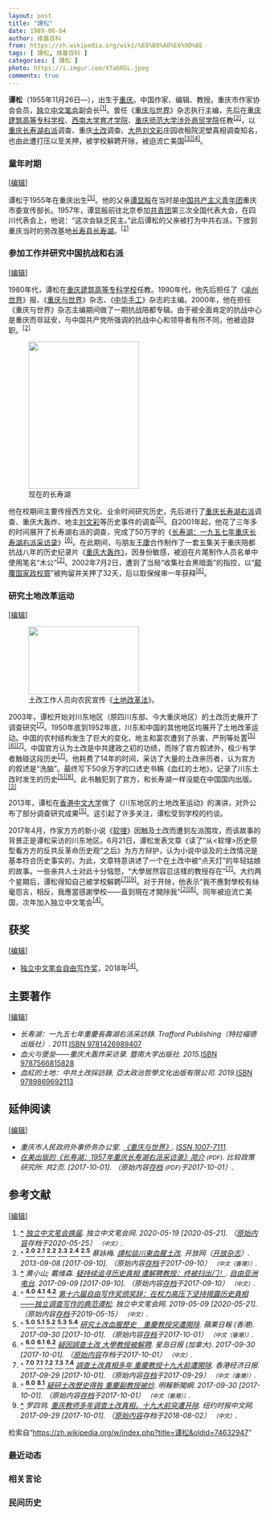 ```yaml
---
layout: post
title: "譚松"
date: 1989-06-04
author: 维基百科
from: https://zh.wikipedia.org/wiki/%E8%B0%AD%E6%9D%BE
tags: [ 譚松, 维基百科 ]
categories: [ 譚松 ]
photo: https://i.imgur.com/XTabRSL.jpeg
comments: true
---
```

<div class="mw-content-ltr mw-parser-output" lang="zh" dir="ltr"><style data-mw-deduplicate="TemplateStyles:r83216930">.mw-parser-output .infobox-subbox{padding:0;border:none;margin:-3px;width:auto;min-width:100%;font-size:100%;clear:none;float:none;background-color:transparent}.mw-parser-output .infobox-3cols-child{margin:auto}.mw-parser-output .infobox .navbar{font-size:100%}body.skin-minerva .mw-parser-output .infobox-header,body.skin-minerva .mw-parser-output .infobox-subheader,body.skin-minerva .mw-parser-output .infobox-above,body.skin-minerva .mw-parser-output .infobox-title,body.skin-minerva .mw-parser-output .infobox-image,body.skin-minerva .mw-parser-output .infobox-full-data,body.skin-minerva .mw-parser-output .infobox-below{text-align:center}html.skin-theme-clientpref-night .mw-parser-output .infobox-full-data:not(.notheme)>div:not(.notheme)[style]{background:#1f1f23!important;color:#f8f9fa}@media(prefers-color-scheme:dark){html.skin-theme-clientpref-os .mw-parser-output .infobox-full-data:not(.notheme) div:not(.notheme){background:#1f1f23!important;color:#f8f9fa}}html.skin-theme-clientpref-night .mw-parser-output .infobox td div:not(.notheme)[style]{background:transparent!important;color:var(--color-base,#202122)}@media(prefers-color-scheme:dark){html.skin-theme-clientpref-os .mw-parser-output .infobox td div:not(.notheme)[style]{background:transparent!important;color:var(--color-base,#202122)}}html.skin-theme-clientpref-night .mw-parser-output .infobox td div.NavHead:not(.notheme)[style]{background:transparent!important}@media(prefers-color-scheme:dark){html.skin-theme-clientpref-os .mw-parser-output .infobox td div.NavHead:not(.notheme)[style]{background:transparent!important}}@media(min-width:640px){body.skin--responsive .mw-parser-output .infobox-table{display:table!important}body.skin--responsive .mw-parser-output .infobox-table>caption{display:table-caption!important}body.skin--responsive .mw-parser-output .infobox-table>tbody{display:table-row-group}body.skin--responsive .mw-parser-output .infobox-table tr{display:table-row!important}body.skin--responsive .mw-parser-output .infobox-table th,body.skin--responsive .mw-parser-output .infobox-table td{padding-left:inherit;padding-right:inherit}}</style>
<p><b>谭松</b>（1955年11月26日<span class="useeditintro" title="Template:BLP editintro">—</span>），出生于<a href="/wiki/%E9%87%8D%E5%BA%86%E5%B8%82" title="重庆市">重庆</a>。中国作家、编辑、教授。重庆市作家协会会员，<a href="/wiki/%E7%8B%AC%E7%AB%8B%E4%B8%AD%E6%96%87%E7%AC%94%E4%BC%9A" title="独立中文笔会">独立中文笔会</a>副会长<sup id="cite_ref-独立中文笔会_1-0" class="reference"><a href="#cite_note-独立中文笔会-1">[1]</a></sup>。曾任《<a href="/w/index.php?title=%E9%87%8D%E5%BA%86%E4%B8%8E%E4%B8%96%E7%95%8C&amp;action=edit&amp;redlink=1" class="new" title="重庆与世界（页面不存在）">重庆与世界</a>》杂志执行主编，先后在<a href="/wiki/%E9%87%8D%E5%BA%86%E5%BB%BA%E7%AD%91%E9%AB%98%E7%AD%89%E4%B8%93%E7%A7%91%E5%AD%A6%E6%A0%A1" class="mw-redirect" title="重庆建筑高等专科学校">重庆建筑高等专科学校</a>、<a href="/wiki/%E8%A5%BF%E5%8D%97%E5%A4%A7%E5%AD%A6%E8%82%B2%E6%89%8D%E5%AD%A6%E9%99%A2" class="mw-redirect" title="西南大学育才学院">西南大学育才学院</a>、<a href="/wiki/%E9%87%8D%E5%BA%86%E5%B8%88%E8%8C%83%E5%A4%A7%E5%AD%A6%E6%B6%89%E5%A4%96%E5%95%86%E8%B4%B8%E5%AD%A6%E9%99%A2" class="mw-redirect" title="重庆师范大学涉外商贸学院">重庆师范大学涉外商贸学院</a>任教<sup id="cite_ref-:0_2-0" class="reference"><a href="#cite_note-:0-2">[2]</a></sup>，以<a href="/wiki/%E9%87%8D%E5%BA%86" class="mw-redirect" title="重庆">重庆</a><a href="/wiki/%E9%95%BF%E5%AF%BF%E6%B9%96%E9%A3%8E%E6%99%AF%E5%90%8D%E8%83%9C%E5%8C%BA" title="长寿湖风景名胜区">长寿湖</a><a href="/wiki/%E5%8F%8D%E5%8F%B3%E8%BF%90%E5%8A%A8" title="反右运动">右派</a>调查、重庆<a href="/wiki/%E5%9C%9F%E6%94%B9" class="mw-redirect" title="土改">土改</a>调查、<a href="/wiki/%E5%A4%A7%E9%82%91" class="mw-redirect" title="大邑">大邑</a><a href="/wiki/%E5%88%98%E6%96%87%E5%BD%A9" title="刘文彩">刘文彩</a>庄园收租院泥塑真相调查知名，也由此遭打压以至关押，被学校解聘开除，被迫流亡美国<sup id="cite_ref-3" class="reference"><a href="#cite_note-3">[3]</a></sup><sup id="cite_ref-自由写作奖_4-0" class="reference"><a href="#cite_note-自由写作奖-4">[4]</a></sup>。
</p>
<meta property="mw:PageProp/toc">
<div class="mw-heading mw-heading2"></div>
<div class="mw-heading mw-heading3"><h3 id="童年时期"><span id=".E7.AB.A5.E5.B9.B4.E6.97.B6.E6.9C.9F"></span>童年时期</h3><span class="mw-editsection"><span class="mw-editsection-bracket">[</span><a href="/w/index.php?title=%E8%B0%AD%E6%9D%BE&amp;action=edit&amp;section=2" title="编辑章节：童年时期"><span>编辑</span></a><span class="mw-editsection-bracket">]</span></span></div>
<p>谭松于1955年在重庆出生<sup id="cite_ref-苹果_5-0" class="reference"><a href="#cite_note-苹果-5">[5]</a></sup>。他的父亲<a href="/w/index.php?title=%E8%B0%AD%E6%98%BE%E6%AE%B7&amp;action=edit&amp;redlink=1" class="new" title="谭显殷（页面不存在）">谭显殷</a>在当时是<a href="/wiki/%E4%B8%AD%E5%9B%BD%E5%85%B1%E4%BA%A7%E4%B8%BB%E4%B9%89%E9%9D%92%E5%B9%B4%E5%9B%A2" title="中国共产主义青年团">中国共产主义青年团</a>重庆市委宣传部长。1957年，谭显殷前往北京参加<a href="/wiki/%E4%B8%AD%E5%9C%8B%E5%85%B1%E7%94%A2%E4%B8%BB%E7%BE%A9%E9%9D%92%E5%B9%B4%E5%9C%98" class="mw-redirect" title="中國共產主義青年團">共青团</a>第三次全国代表大会，在四川代表会上，他说：“这次会缺乏民主。”此后谭松的父亲被打为中共右派，下放到重庆当时的劳改基地<a href="/wiki/%E9%95%BF%E5%AF%BF%E5%8E%BF_(%E6%B6%88%E6%AD%A7%E4%B9%89)" class="mw-disambig" title="长寿县 (消歧义)">长寿县</a><a href="/wiki/%E9%95%BF%E5%AF%BF%E6%B9%96" class="mw-disambig" title="长寿湖">长寿湖</a>。<sup id="cite_ref-:0_2-1" class="reference"><a href="#cite_note-:0-2">[2]</a></sup>
</p>
<div class="mw-heading mw-heading3"><h3 id="参加工作并研究中国抗战和右派"><span id=".E5.8F.82.E5.8A.A0.E5.B7.A5.E4.BD.9C.E5.B9.B6.E7.A0.94.E7.A9.B6.E4.B8.AD.E5.9B.BD.E6.8A.97.E6.88.98.E5.92.8C.E5.8F.B3.E6.B4.BE"></span>参加工作并研究中国抗战和右派</h3><span class="mw-editsection"><span class="mw-editsection-bracket">[</span><a href="/w/index.php?title=%E8%B0%AD%E6%9D%BE&amp;action=edit&amp;section=3" title="编辑章节：参加工作并研究中国抗战和右派"><span>编辑</span></a><span class="mw-editsection-bracket">]</span></span></div>
<p>1980年代，谭松在<a href="/wiki/%E9%87%8D%E5%BA%86%E5%BB%BA%E7%AD%91%E9%AB%98%E7%AD%89%E4%B8%93%E7%A7%91%E5%AD%A6%E6%A0%A1" class="mw-redirect" title="重庆建筑高等专科学校">重庆建筑高等专科学校</a>任教。1990年代，他先后担任了《<a href="/w/index.php?title=%E6%B8%9D%E5%B7%9E%E4%B8%96%E7%95%8C&amp;action=edit&amp;redlink=1" class="new" title="渝州世界（页面不存在）">渝州世界</a>》报、《<a href="/w/index.php?title=%E9%87%8D%E5%BA%86%E4%B8%8E%E4%B8%96%E7%95%8C&amp;action=edit&amp;redlink=1" class="new" title="重庆与世界（页面不存在）">重庆与世界</a>》杂志、《<a href="/w/index.php?title=%E4%B8%AD%E5%8D%8E%E6%89%8B%E5%B7%A5&amp;action=edit&amp;redlink=1" class="new" title="中华手工（页面不存在）">中华手工</a>》杂志的主编。2000年，他在担任《重庆与世界》杂志主编期间做了一期抗战陪都专辑。由于被全面肯定的抗战中心是重庆而非延安，与中国共产党所强调的抗战中心和领导者有所不同，他被迫辞职。<sup id="cite_ref-:0_2-2" class="reference"><a href="#cite_note-:0-2">[2]</a></sup>
</p>
<figure class="mw-default-size" typeof="mw:File/Thumb"><a href="/wiki/File:Csh2.jpg" class="mw-file-description"><img src="//upload.wikimedia.org/wikipedia/commons/thumb/d/db/Csh2.jpg/220px-Csh2.jpg" decoding="async" width="220" height="293" class="mw-file-element" srcset="//upload.wikimedia.org/wikipedia/commons/thumb/d/db/Csh2.jpg/330px-Csh2.jpg 1.5x, //upload.wikimedia.org/wikipedia/commons/thumb/d/db/Csh2.jpg/440px-Csh2.jpg 2x" data-file-width="640" data-file-height="852"></a><figcaption>现在的长寿湖</figcaption></figure>
<p>他在校期间主要传授西方文化、业余时间研究历史，先后进行了<a href="/wiki/%E9%87%8D%E5%BA%86" class="mw-redirect" title="重庆">重庆</a><a href="/wiki/%E9%95%BF%E5%AF%BF%E6%B9%96%E9%A3%8E%E6%99%AF%E5%90%8D%E8%83%9C%E5%8C%BA" title="长寿湖风景名胜区">长寿湖</a><a href="/wiki/%E5%8F%8D%E5%8F%B3%E8%BF%90%E5%8A%A8" title="反右运动">右派</a>调查、重庆大轰炸、地主<a href="/wiki/%E5%88%98%E6%96%87%E5%BD%A9" title="刘文彩">刘文彩</a>等历史事件的调查<sup id="cite_ref-苹果_5-1" class="reference"><a href="#cite_note-苹果-5">[5]</a></sup>。自2001年起，他花了三年多的时间展开了长寿湖右派的调查，完成了50万字的《<a href="/w/index.php?title=%E9%95%BF%E5%AF%BF%E6%B9%96%EF%BC%9A%E4%B8%80%E4%B9%9D%E4%BA%94%E4%B8%83%E5%B9%B4%E9%87%8D%E5%BA%86%E9%95%BF%E5%AF%BF%E6%B9%96%E5%8F%B3%E6%B4%BE%E9%87%87%E8%AE%BF%E5%BD%95&amp;action=edit&amp;redlink=1" class="new" title="长寿湖：一九五七年重庆长寿湖右派采访录（页面不存在）">长寿湖：一九五七年重庆长寿湖右派采访录</a>》<sup id="cite_ref-星岛日报_6-0" class="reference"><a href="#cite_note-星岛日报-6">[6]</a></sup>。在此期间，与朋友<a href="/wiki/%E7%8E%8B%E5%BA%B7" class="mw-disambig" title="王康">王康</a>合作制作了一套五集关于重庆陪都抗战八年的历史纪录片《<a href="/w/index.php?title=%E9%87%8D%E5%BA%86%E5%A4%A7%E8%BD%B0%E7%82%B8%E3%80%8B&amp;action=edit&amp;redlink=1" class="new" title="重庆大轰炸》（页面不存在）">重庆大轰炸》</a>，因身份敏感，被迫在片尾制作人员名单中使用笔名“木公”<sup id="cite_ref-:0_2-3" class="reference"><a href="#cite_note-:0-2">[2]</a></sup>。2002年7月2日，遭到了当局“收集社会黑暗面”的指控，以“<a href="/wiki/%E9%A2%A0%E8%A6%86%E5%9B%BD%E5%AE%B6%E6%94%BF%E6%9D%83%E7%BD%AA" title="颠覆国家政权罪">颠覆国家政权罪</a>”被拘留并关押了32天，后以取保候审一年获释<sup id="cite_ref-星岛日报_6-1" class="reference"><a href="#cite_note-星岛日报-6">[6]</a></sup>。
</p>
<div class="mw-heading mw-heading3"><h3 id="研究土地改革运动"><span id=".E7.A0.94.E7.A9.B6.E5.9C.9F.E5.9C.B0.E6.94.B9.E9.9D.A9.E8.BF.90.E5.8A.A8"></span>研究土地改革运动</h3><span class="mw-editsection"><span class="mw-editsection-bracket">[</span><a href="/w/index.php?title=%E8%B0%AD%E6%9D%BE&amp;action=edit&amp;section=4" title="编辑章节：研究土地改革运动"><span>编辑</span></a><span class="mw-editsection-bracket">]</span></span></div>
<figure class="mw-default-size mw-halign-left" typeof="mw:File/Thumb"><a href="/wiki/File:A_man_reads_the_Land_Reform_Law_of_PRC.jpg" class="mw-file-description"><img src="//upload.wikimedia.org/wikipedia/commons/thumb/4/4c/A_man_reads_the_Land_Reform_Law_of_PRC.jpg/220px-A_man_reads_the_Land_Reform_Law_of_PRC.jpg" decoding="async" width="220" height="135" class="mw-file-element" srcset="//upload.wikimedia.org/wikipedia/commons/thumb/4/4c/A_man_reads_the_Land_Reform_Law_of_PRC.jpg/330px-A_man_reads_the_Land_Reform_Law_of_PRC.jpg 1.5x, //upload.wikimedia.org/wikipedia/commons/thumb/4/4c/A_man_reads_the_Land_Reform_Law_of_PRC.jpg/440px-A_man_reads_the_Land_Reform_Law_of_PRC.jpg 2x" data-file-width="600" data-file-height="367"></a><figcaption>土改工作人员向农民宣传《<a href="/w/index.php?title=%E5%9C%9F%E5%9C%B0%E6%94%B9%E9%9D%A9%E6%B3%95&amp;action=edit&amp;redlink=1" class="new" title="土地改革法（页面不存在）">土地改革法</a>》。</figcaption></figure>
<p>2003年，谭松开始对川东地区（原四川东部、今大重庆地区）的土改历史展开了调查研究<sup id="cite_ref-香港经济日报_7-0" class="reference"><a href="#cite_note-香港经济日报-7">[7]</a></sup>。1950年底到1952年底，川东和中国的其他地区均展开了土地改革运动。中国的农村结构发生了巨大的变化，地主和富农遭到了杀害、严刑等处置<sup id="cite_ref-苹果_5-2" class="reference"><a href="#cite_note-苹果-5">[5]</a></sup><sup id="cite_ref-星岛日报_6-2" class="reference"><a href="#cite_note-星岛日报-6">[6]</a></sup><sup id="cite_ref-香港经济日报_7-1" class="reference"><a href="#cite_note-香港经济日报-7">[7]</a></sup>。中国官方认为土改是中共建政之初的功绩，而除了官方叙述外，极少有学者触碰这段历史<sup id="cite_ref-香港经济日报_7-2" class="reference"><a href="#cite_note-香港经济日报-7">[7]</a></sup>。他耗费了14年的时间，采访了大量的土改亲历者，认为官方的叙述是“洗脑”。最终写下50余万字的口述史书稿《血红的土地》，记录了川东土改时发生的历史<sup id="cite_ref-苹果_5-3" class="reference"><a href="#cite_note-苹果-5">[5]</a></sup><sup id="cite_ref-小明_8-0" class="reference"><a href="#cite_note-小明-8">[8]</a></sup>。此书触犯到了官方，和长寿湖一样没能在中国国内出版。<sup id="cite_ref-:0_2-4" class="reference"><a href="#cite_note-:0-2">[2]</a></sup>
</p><p>2013年，谭松在<a href="/wiki/%E9%A6%99%E6%B8%AF%E4%B8%AD%E6%96%87%E5%A4%A7%E5%AD%A6" class="mw-redirect" title="香港中文大学">香港中文大学</a>做了《川东地区的土地改革运动》的演讲，对外公布了部分调查研究成果<sup id="cite_ref-苹果_5-4" class="reference"><a href="#cite_note-苹果-5">[5]</a></sup>。这引起了许多关注，谭松受到学校的约谈。
</p><p>2017年4月，作家方方的新小说《<a href="/wiki/%E8%BD%AF%E5%9F%8B" title="软埋">软埋</a>》因触及土改而遭到左派围攻，而该故事的背景正是谭松采访的川东地区。6月21日，谭松发表文章《读了“从&lt;软埋&gt;历史原型看方方的反共反革命历史观”之后》为方方辩护，认为小说中谈及的土改情况是基本符合历史事实的，为此，文章特意讲述了一个在土改中被“点天灯”的年轻姑娘的故事。一些亲共人士对此十分恼怒，“大學居然容忍這樣的教授存在”<sup id="cite_ref-香港经济日报_7-3" class="reference"><a href="#cite_note-香港经济日报-7">[7]</a></sup>。大约两个星期后，谭松得知自己被学校解聘<sup id="cite_ref-香港经济日报_7-4" class="reference"><a href="#cite_note-香港经济日报-7">[7]</a></sup><sup id="cite_ref-9" class="reference"><a href="#cite_note-9">[9]</a></sup>。对于开除，他表示“我不應對學校有絲毫怨言，相反，我應當感謝學校——直到現在才開除我”<sup id="cite_ref-:0_2-5" class="reference"><a href="#cite_note-:0-2">[2]</a></sup><sup id="cite_ref-小明_8-1" class="reference"><a href="#cite_note-小明-8">[8]</a></sup>。同年被迫流亡美国，次年加入独立中文笔会<sup id="cite_ref-自由写作奖_4-1" class="reference"><a href="#cite_note-自由写作奖-4">[4]</a></sup>。
</p>
<div class="mw-heading mw-heading2"><h2 id="获奖"><span id=".E8.8E.B7.E5.A5.96"></span>获奖</h2><span class="mw-editsection"><span class="mw-editsection-bracket">[</span><a href="/w/index.php?title=%E8%B0%AD%E6%9D%BE&amp;action=edit&amp;section=5" title="编辑章节：获奖"><span>编辑</span></a><span class="mw-editsection-bracket">]</span></span></div>
<ul><li><a href="/wiki/%E7%8B%AC%E7%AB%8B%E4%B8%AD%E6%96%87%E7%AC%94%E4%BC%9A" title="独立中文笔会">独立中文笔会</a><a href="/wiki/Category:%E7%8B%AC%E7%AB%8B%E4%B8%AD%E6%96%87%E7%AC%94%E4%BC%9A%E8%87%AA%E7%94%B1%E5%86%99%E4%BD%9C%E5%A5%96%E5%BE%97%E4%B8%BB" title="Category:独立中文笔会自由写作奖得主">自由写作奖</a>，2018年<sup id="cite_ref-自由写作奖_4-2" class="reference"><a href="#cite_note-自由写作奖-4">[4]</a></sup>。</li></ul>
<div class="mw-heading mw-heading2"><h2 id="主要著作"><span id=".E4.B8.BB.E8.A6.81.E8.91.97.E4.BD.9C"></span>主要著作</h2><span class="mw-editsection"><span class="mw-editsection-bracket">[</span><a href="/w/index.php?title=%E8%B0%AD%E6%9D%BE&amp;action=edit&amp;section=6" title="编辑章节：主要著作"><span>编辑</span></a><span class="mw-editsection-bracket">]</span></span></div>
<ul><li><cite class="citation book">长寿湖：一九五七年重慶長壽湖右派采訪錄. Trafford Publishing（特拉福德出版社）. 2011.</cite><span title="ctx_ver=Z39.88-2004&amp;rfr_id=info%3Asid%2Fzh.wikipedia.org%3A%E8%B0%AD%E6%9D%BE&amp;rft.btitle=%E9%95%BF%E5%AF%BF%E6%B9%96%EF%BC%9A%E4%B8%80%E4%B9%9D%E4%BA%94%E4%B8%83%E5%B9%B4%E9%87%8D%E6%85%B6%E9%95%B7%E5%A3%BD%E6%B9%96%E5%8F%B3%E6%B4%BE%E9%87%87%E8%A8%AA%E9%8C%84&amp;rft.date=2011&amp;rft.genre=book&amp;rft.pub=Trafford+Publishing%EF%BC%88%E7%89%B9%E6%8B%89%E7%A6%8F%E5%BE%B7%E5%87%BA%E7%89%88%E7%A4%BE%EF%BC%89&amp;rft_val_fmt=info%3Aofi%2Ffmt%3Akev%3Amtx%3Abook" class="Z3988"><span style="display:none;">&nbsp;</span></span><a href="/wiki/Special:%E7%BD%91%E7%BB%9C%E4%B9%A6%E6%BA%90/9781426989407" class="internal mw-magiclink-isbn">ISBN 9781426989407</a></li>
<li><cite class="citation book">血火与堡垒——重庆大轰炸采访录. 暨南大学出版社. 2015.</cite><span title="ctx_ver=Z39.88-2004&amp;rfr_id=info%3Asid%2Fzh.wikipedia.org%3A%E8%B0%AD%E6%9D%BE&amp;rft.btitle=%E8%A1%80%E7%81%AB%E4%B8%8E%E5%A0%A1%E5%9E%92%E2%80%94%E2%80%94%E9%87%8D%E5%BA%86%E5%A4%A7%E8%BD%B0%E7%82%B8%E9%87%87%E8%AE%BF%E5%BD%95&amp;rft.date=2015&amp;rft.genre=book&amp;rft.pub=%E6%9A%A8%E5%8D%97%E5%A4%A7%E5%AD%A6%E5%87%BA%E7%89%88%E7%A4%BE&amp;rft_val_fmt=info%3Aofi%2Ffmt%3Akev%3Amtx%3Abook" class="Z3988"><span style="display:none;">&nbsp;</span></span><a href="/wiki/Special:%E7%BD%91%E7%BB%9C%E4%B9%A6%E6%BA%90/9787566815828" class="internal mw-magiclink-isbn">ISBN 9787566815828</a></li>
<li><cite class="citation book">血紅的土地：中共土改採訪錄. 亞太政治哲學文化出版有限公司. 2019.</cite><span title="ctx_ver=Z39.88-2004&amp;rfr_id=info%3Asid%2Fzh.wikipedia.org%3A%E8%B0%AD%E6%9D%BE&amp;rft.btitle=%E8%A1%80%E7%B4%85%E7%9A%84%E5%9C%9F%E5%9C%B0%EF%BC%9A%E4%B8%AD%E5%85%B1%E5%9C%9F%E6%94%B9%E6%8E%A1%E8%A8%AA%E9%8C%84&amp;rft.date=2019&amp;rft.genre=book&amp;rft.pub=%E4%BA%9E%E5%A4%AA%E6%94%BF%E6%B2%BB%E5%93%B2%E5%AD%B8%E6%96%87%E5%8C%96%E5%87%BA%E7%89%88%E6%9C%89%E9%99%90%E5%85%AC%E5%8F%B8&amp;rft_val_fmt=info%3Aofi%2Ffmt%3Akev%3Amtx%3Abook" class="Z3988"><span style="display:none;">&nbsp;</span></span><a href="/wiki/Special:%E7%BD%91%E7%BB%9C%E4%B9%A6%E6%BA%90/9789869692113" class="internal mw-magiclink-isbn">ISBN 9789869692113</a></li></ul>
<div class="mw-heading mw-heading2"><h2 id="延伸阅读"><span id=".E5.BB.B6.E4.BC.B8.E9.98.85.E8.AF.BB"></span>延伸阅读</h2><span class="mw-editsection"><span class="mw-editsection-bracket">[</span><a href="/w/index.php?title=%E8%B0%AD%E6%9D%BE&amp;action=edit&amp;section=7" title="编辑章节：延伸阅读"><span>编辑</span></a><span class="mw-editsection-bracket">]</span></span></div>
<ul><li><cite class="citation journal">重庆市人民政府外事侨务办公室. <a rel="nofollow" class="external text" href="http://navi.cnki.net/KNavi/JournalDetail?pcode=CJFD&amp;pykm=CQSJ&amp;Year=&amp;Issue=&amp;Entry=">《重庆与世界》</a>. <a rel="nofollow" class="external text" href="//www.worldcat.org/issn/1007-7111"><span title="国际标准连续出版物号">ISSN&nbsp;1007-7111</span></a>.</cite><span title="ctx_ver=Z39.88-2004&amp;rfr_id=info%3Asid%2Fzh.wikipedia.org%3A%E8%B0%AD%E6%9D%BE&amp;rft.atitle=%E3%80%8A%E9%87%8D%E5%BA%86%E4%B8%8E%E4%B8%96%E7%95%8C%E3%80%8B&amp;rft.au=%E9%87%8D%E5%BA%86%E5%B8%82%E4%BA%BA%E6%B0%91%E6%94%BF%E5%BA%9C%E5%A4%96%E4%BA%8B%E4%BE%A8%E5%8A%A1%E5%8A%9E%E5%85%AC%E5%AE%A4&amp;rft.genre=article&amp;rft.issn=1007-7111&amp;rft_id=http%3A%2F%2Fnavi.cnki.net%2FKNavi%2FJournalDetail%3Fpcode%3DCJFD%26pykm%3DCQSJ%26Year%3D%26Issue%3D%26Entry%3D&amp;rft_val_fmt=info%3Aofi%2Ffmt%3Akev%3Amtx%3Ajournal" class="Z3988"><span style="display:none;">&nbsp;</span></span></li>
<li><cite class="citation web"><a rel="nofollow" class="external text" href="http://cpri.tripod.com/cpr2011/changshoulake.pdf">在美出版的《长寿湖：1957年重庆长寿湖右派采访录》简介</a> <span style="font-size:85%;">(PDF)</span>. 比较政策研究所: 共2页.  <span class="reference-accessdate"> [<span class="nowrap">2017-10-01</span>]</span>. （原始内容<a rel="nofollow" class="external text" href="https://web.archive.org/web/20171001165425/http://cpri.tripod.com/cpr2011/changshoulake.pdf">存档</a> <span style="font-size:85%;">(PDF)</span>于2017-10-01）.</cite><span title="ctx_ver=Z39.88-2004&amp;rfr_id=info%3Asid%2Fzh.wikipedia.org%3A%E8%B0%AD%E6%9D%BE&amp;rft.atitle=%E5%9C%A8%E7%BE%8E%E5%87%BA%E7%89%88%E7%9A%84%E3%80%8A%E9%95%BF%E5%AF%BF%E6%B9%96%EF%BC%9A1957%E5%B9%B4%E9%87%8D%E5%BA%86%E9%95%BF%E5%AF%BF%E6%B9%96%E5%8F%B3%E6%B4%BE%E9%87%87%E8%AE%BF%E5%BD%95%E3%80%8B%E7%AE%80%E4%BB%8B&amp;rft.genre=unknown&amp;rft.jtitle=%E6%AF%94%E8%BE%83%E6%94%BF%E7%AD%96%E7%A0%94%E7%A9%B6%E6%89%80&amp;rft.pages=%E5%85%B12%E9%A1%B5&amp;rft_id=http%3A%2F%2Fcpri.tripod.com%2Fcpr2011%2Fchangshoulake.pdf&amp;rft_val_fmt=info%3Aofi%2Ffmt%3Akev%3Amtx%3Ajournal" class="Z3988"><span style="display:none;">&nbsp;</span></span></li></ul>
<div class="mw-heading mw-heading2"><h2 id="参考文献"><span id=".E5.8F.82.E8.80.83.E6.96.87.E7.8C.AE"></span>参考文献</h2><span class="mw-editsection"><span class="mw-editsection-bracket">[</span><a href="/w/index.php?title=%E8%B0%AD%E6%9D%BE&amp;action=edit&amp;section=8" title="编辑章节：参考文献"><span>编辑</span></a><span class="mw-editsection-bracket">]</span></span></div>
<div class="reflist" style="list-style-type: decimal;">
<ol class="references">
<li id="cite_note-独立中文笔会-1"><span class="mw-cite-backlink"><b><a href="#cite_ref-独立中文笔会_1-0">^</a></b></span> <span class="reference-text"><cite class="citation news"><a rel="nofollow" class="external text" href="https://web.archive.org/web/20200525203747/https://www.chinesepen.org/blog/archives/150141">独立中文笔会换届</a>. 独立中文笔会网. 2020-05-19 <span class="reference-accessdate"> [<span class="nowrap">2020-05-21</span>]</span>. （<a rel="nofollow" class="external text" href="https://www.chinesepen.org/blog/archives/150141">原始内容</a>存档于2020-05-25） <span style="font-family: sans-serif; cursor: default; color:var(--color-subtle, #54595d); font-size: 0.8em; bottom: 0.1em; font-weight: bold;" title="连接到中文网页">（中文）</span>.</cite><span title="ctx_ver=Z39.88-2004&amp;rfr_id=info%3Asid%2Fzh.wikipedia.org%3A%E8%B0%AD%E6%9D%BE&amp;rft.atitle=%E7%8B%AC%E7%AB%8B%E4%B8%AD%E6%96%87%E7%AC%94%E4%BC%9A%E6%8D%A2%E5%B1%8A&amp;rft.date=2020-05-19&amp;rft.genre=article&amp;rft.jtitle=%E7%8B%AC%E7%AB%8B%E4%B8%AD%E6%96%87%E7%AC%94%E4%BC%9A%E7%BD%91&amp;rft_id=https%3A%2F%2Fwww.chinesepen.org%2Fblog%2Farchives%2F150141&amp;rft_val_fmt=info%3Aofi%2Ffmt%3Akev%3Amtx%3Ajournal" class="Z3988"><span style="display:none;">&nbsp;</span></span></span>
</li>
<li id="cite_note-:0-2"><span class="mw-cite-backlink">^ <a href="#cite_ref-:0_2-0"><sup><b>2.0</b></sup></a> <a href="#cite_ref-:0_2-1"><sup><b>2.1</b></sup></a> <a href="#cite_ref-:0_2-2"><sup><b>2.2</b></sup></a> <a href="#cite_ref-:0_2-3"><sup><b>2.3</b></sup></a> <a href="#cite_ref-:0_2-4"><sup><b>2.4</b></sup></a> <a href="#cite_ref-:0_2-5"><sup><b>2.5</b></sup></a></span> <span class="reference-text"><cite class="citation news">蔡詠梅. <a rel="nofollow" class="external text" href="http://www.open.com.hk/content.php?id=1505">譚松談川東血腥土改</a>. 开放网（<a href="/wiki/%E5%BC%80%E6%94%BE%E6%9D%82%E5%BF%97" title="开放杂志">开放杂志</a>）. 2013-09-08 <span class="reference-accessdate"> [<span class="nowrap">2017-09-10</span>]</span>. （原始内容<a rel="nofollow" class="external text" href="https://web.archive.org/web/20170910221838/http://www.open.com.hk/content.php?id=1505">存档</a>于2017-09-10） <span style="font-family: sans-serif; cursor: default; color:var(--color-subtle, #54595d); font-size: 0.8em; bottom: 0.1em; font-weight: bold;" title="连接到中文（香港）网页">（中文（香港））</span>.</cite><span title="ctx_ver=Z39.88-2004&amp;rfr_id=info%3Asid%2Fzh.wikipedia.org%3A%E8%B0%AD%E6%9D%BE&amp;rft.atitle=%E8%AD%9A%E6%9D%BE%E8%AB%87%E5%B7%9D%E6%9D%B1%E8%A1%80%E8%85%A5%E5%9C%9F%E6%94%B9&amp;rft.au=%E8%94%A1%E8%A9%A0%E6%A2%85&amp;rft.date=2013-09-08&amp;rft.genre=article&amp;rft_id=http%3A%2F%2Fwww.open.com.hk%2Fcontent.php%3Fid%3D1505&amp;rft_val_fmt=info%3Aofi%2Ffmt%3Akev%3Amtx%3Ajournal" class="Z3988"><span style="display:none;">&nbsp;</span></span></span>
</li>
<li id="cite_note-3"><span class="mw-cite-backlink"><b><a href="#cite_ref-3">^</a></b></span> <span class="reference-text"><cite class="citation news">黄小山; 戴维森. <a rel="nofollow" class="external text" href="http://www.rfa.org/cantonese/news/teacher-09092017104307.html">疑持续追寻历史真相 遭解聘教授：终被扫出门！</a>. <a href="/wiki/%E8%87%AA%E7%94%B1%E4%BA%9A%E6%B4%B2%E7%94%B5%E5%8F%B0" title="自由亚洲电台">自由亚洲电台</a>. 2017-09-09 <span class="reference-accessdate"> [<span class="nowrap">2017-09-10</span>]</span>. （原始内容<a rel="nofollow" class="external text" href="https://web.archive.org/web/20170910220306/http://www.rfa.org/cantonese/news/teacher-09092017104307.html">存档</a>于2017-09-10） <span style="font-family: sans-serif; cursor: default; color:var(--color-subtle, #54595d); font-size: 0.8em; bottom: 0.1em; font-weight: bold;" title="连接到中文网页">（中文）</span>.</cite><span title="ctx_ver=Z39.88-2004&amp;rfr_id=info%3Asid%2Fzh.wikipedia.org%3A%E8%B0%AD%E6%9D%BE&amp;rft.atitle=%E7%96%91%E6%8C%81%E7%BB%AD%E8%BF%BD%E5%AF%BB%E5%8E%86%E5%8F%B2%E7%9C%9F%E7%9B%B8+%E9%81%AD%E8%A7%A3%E8%81%98%E6%95%99%E6%8E%88%EF%BC%9A%E7%BB%88%E8%A2%AB%E6%89%AB%E5%87%BA%E9%97%A8%EF%BC%81&amp;rft.au=%E6%88%B4%E7%BB%B4%E6%A3%AE&amp;rft.au=%E9%BB%84%E5%B0%8F%E5%B1%B1&amp;rft.date=2017-09-09&amp;rft.genre=article&amp;rft_id=http%3A%2F%2Fwww.rfa.org%2Fcantonese%2Fnews%2Fteacher-09092017104307.html&amp;rft_val_fmt=info%3Aofi%2Ffmt%3Akev%3Amtx%3Ajournal" class="Z3988"><span style="display:none;">&nbsp;</span></span></span>
</li>
<li id="cite_note-自由写作奖-4"><span class="mw-cite-backlink">^ <a href="#cite_ref-自由写作奖_4-0"><sup><b>4.0</b></sup></a> <a href="#cite_ref-自由写作奖_4-1"><sup><b>4.1</b></sup></a> <a href="#cite_ref-自由写作奖_4-2"><sup><b>4.2</b></sup></a></span> <span class="reference-text"><cite class="citation news"><a rel="nofollow" class="external text" href="https://www.chinesepen.org/blog/archives/126680">第十六届自由写作奖颁奖辞：在权力高压下坚持揭露历史真相——独立调查写作的典范谭松</a>. 独立中文笔会网. 2019-05-09 <span class="reference-accessdate"> [<span class="nowrap">2020-05-21</span>]</span>. （原始内容<a rel="nofollow" class="external text" href="https://web.archive.org/web/20190515165459/https://www.chinesepen.org/blog/archives/126680">存档</a>于2019-05-15） <span style="font-family: sans-serif; cursor: default; color:var(--color-subtle, #54595d); font-size: 0.8em; bottom: 0.1em; font-weight: bold;" title="连接到中文网页">（中文）</span>.</cite><span title="ctx_ver=Z39.88-2004&amp;rfr_id=info%3Asid%2Fzh.wikipedia.org%3A%E8%B0%AD%E6%9D%BE&amp;rft.atitle=%E7%AC%AC%E5%8D%81%E5%85%AD%E5%B1%8A%E8%87%AA%E7%94%B1%E5%86%99%E4%BD%9C%E5%A5%96%E9%A2%81%E5%A5%96%E8%BE%9E%EF%BC%9A%E5%9C%A8%E6%9D%83%E5%8A%9B%E9%AB%98%E5%8E%8B%E4%B8%8B%E5%9D%9A%E6%8C%81%E6%8F%AD%E9%9C%B2%E5%8E%86%E5%8F%B2%E7%9C%9F%E7%9B%B8%E2%80%94%E2%80%94%E7%8B%AC%E7%AB%8B%E8%B0%83%E6%9F%A5%E5%86%99%E4%BD%9C%E7%9A%84%E5%85%B8%E8%8C%83%E8%B0%AD%E6%9D%BE&amp;rft.date=2019-05-09&amp;rft.genre=article&amp;rft.jtitle=%E7%8B%AC%E7%AB%8B%E4%B8%AD%E6%96%87%E7%AC%94%E4%BC%9A%E7%BD%91&amp;rft_id=https%3A%2F%2Fwww.chinesepen.org%2Fblog%2Farchives%2F126680&amp;rft_val_fmt=info%3Aofi%2Ffmt%3Akev%3Amtx%3Ajournal" class="Z3988"><span style="display:none;">&nbsp;</span></span></span>
</li>
<li id="cite_note-苹果-5"><span class="mw-cite-backlink">^ <a href="#cite_ref-苹果_5-0"><sup><b>5.0</b></sup></a> <a href="#cite_ref-苹果_5-1"><sup><b>5.1</b></sup></a> <a href="#cite_ref-苹果_5-2"><sup><b>5.2</b></sup></a> <a href="#cite_ref-苹果_5-3"><sup><b>5.3</b></sup></a> <a href="#cite_ref-苹果_5-4"><sup><b>5.4</b></sup></a></span> <span class="reference-text"><cite class="citation news"><a rel="nofollow" class="external text" href="http://hk.apple.nextmedia.com/international/art/20170930/20168669">研究土改血腥歷史　重慶教授突遭開除</a>. 蘋果日報 (香港). 2017-09-30 <span class="reference-accessdate"> [<span class="nowrap">2017-10-01</span>]</span>. （原始内容<a rel="nofollow" class="external text" href="https://web.archive.org/web/20171001165318/http://hk.apple.nextmedia.com/international/art/20170930/20168669">存档</a>于2017-10-01） <span style="font-family: sans-serif; cursor: default; color:var(--color-subtle, #54595d); font-size: 0.8em; bottom: 0.1em; font-weight: bold;" title="连接到中文（香港）网页">（中文（香港））</span>.</cite><span title="ctx_ver=Z39.88-2004&amp;rfr_id=info%3Asid%2Fzh.wikipedia.org%3A%E8%B0%AD%E6%9D%BE&amp;rft.atitle=%E7%A0%94%E7%A9%B6%E5%9C%9F%E6%94%B9%E8%A1%80%E8%85%A5%E6%AD%B7%E5%8F%B2%E3%80%80%E9%87%8D%E6%85%B6%E6%95%99%E6%8E%88%E7%AA%81%E9%81%AD%E9%96%8B%E9%99%A4&amp;rft.date=2017-09-30&amp;rft.genre=article&amp;rft.jtitle=%E8%98%8B%E6%9E%9C%E6%97%A5%E5%A0%B1+%28%E9%A6%99%E6%B8%AF%29&amp;rft_id=http%3A%2F%2Fhk.apple.nextmedia.com%2Finternational%2Fart%2F20170930%2F20168669&amp;rft_val_fmt=info%3Aofi%2Ffmt%3Akev%3Amtx%3Ajournal" class="Z3988"><span style="display:none;">&nbsp;</span></span></span>
</li>
<li id="cite_note-星岛日报-6"><span class="mw-cite-backlink">^ <a href="#cite_ref-星岛日报_6-0"><sup><b>6.0</b></sup></a> <a href="#cite_ref-星岛日报_6-1"><sup><b>6.1</b></sup></a> <a href="#cite_ref-星岛日报_6-2"><sup><b>6.2</b></sup></a></span> <span class="reference-text"><cite class="citation news"><a rel="nofollow" class="external text" href="https://web.archive.org/web/20171001165226/http://toronto.singtao.ca/2088898/2017-09-30/post-%E7%96%91%E5%9B%A0%E8%AA%BF%E6%9F%A5%E5%9C%9F%E6%94%B9-%E5%A4%A7%E5%AD%B8%E6%95%99%E6%8E%88%E8%A2%AB%E8%A7%A3%E8%81%98/?variant=zh-hk">疑因調查土改 大學教授被解聘</a>. 星岛日报 (加拿大). 2017-09-30 <span class="reference-accessdate"> [<span class="nowrap">2017-10-01</span>]</span>. （<a rel="nofollow" class="external text" href="http://toronto.singtao.ca/2088898/2017-09-30/post-%E7%96%91%E5%9B%A0%E8%AA%BF%E6%9F%A5%E5%9C%9F%E6%94%B9-%E5%A4%A7%E5%AD%B8%E6%95%99%E6%8E%88%E8%A2%AB%E8%A7%A3%E8%81%98/?variant=zh-hk">原始内容</a>存档于2017-10-01） <span style="font-family: sans-serif; cursor: default; color:var(--color-subtle, #54595d); font-size: 0.8em; bottom: 0.1em; font-weight: bold;" title="连接到中文网页">（中文）</span>.</cite><span title="ctx_ver=Z39.88-2004&amp;rfr_id=info%3Asid%2Fzh.wikipedia.org%3A%E8%B0%AD%E6%9D%BE&amp;rft.atitle=%E7%96%91%E5%9B%A0%E8%AA%BF%E6%9F%A5%E5%9C%9F%E6%94%B9+%E5%A4%A7%E5%AD%B8%E6%95%99%E6%8E%88%E8%A2%AB%E8%A7%A3%E8%81%98&amp;rft.date=2017-09-30&amp;rft.genre=article&amp;rft.jtitle=%E6%98%9F%E5%B2%9B%E6%97%A5%E6%8A%A5+%28%E5%8A%A0%E6%8B%BF%E5%A4%A7%29&amp;rft_id=http%3A%2F%2Ftoronto.singtao.ca%2F2088898%2F2017-09-30%2Fpost-%25E7%2596%2591%25E5%259B%25A0%25E8%25AA%25BF%25E6%259F%25A5%25E5%259C%259F%25E6%2594%25B9-%25E5%25A4%25A7%25E5%25AD%25B8%25E6%2595%2599%25E6%258E%2588%25E8%25A2%25AB%25E8%25A7%25A3%25E8%2581%2598%2F%3Fvariant%3Dzh-hk&amp;rft_val_fmt=info%3Aofi%2Ffmt%3Akev%3Amtx%3Ajournal" class="Z3988"><span style="display:none;">&nbsp;</span></span></span>
</li>
<li id="cite_note-香港经济日报-7"><span class="mw-cite-backlink">^ <a href="#cite_ref-香港经济日报_7-0"><sup><b>7.0</b></sup></a> <a href="#cite_ref-香港经济日报_7-1"><sup><b>7.1</b></sup></a> <a href="#cite_ref-香港经济日报_7-2"><sup><b>7.2</b></sup></a> <a href="#cite_ref-香港经济日报_7-3"><sup><b>7.3</b></sup></a> <a href="#cite_ref-香港经济日报_7-4"><sup><b>7.4</b></sup></a></span> <span class="reference-text"><cite class="citation news"><a rel="nofollow" class="external text" href="http://china.hket.com/article/1915302/%E8%AA%BF%E6%9F%A5%E5%9C%9F%E6%94%B9%E7%9C%9F%E7%9B%B8%E5%A4%9A%E5%B9%B4%20%E9%87%8D%E6%85%B6%E6%95%99%E6%8E%88%E5%8D%81%E4%B9%9D%E5%A4%A7%E5%89%8D%E9%81%AD%E9%96%8B%E9%99%A4">調查土改真相多年 重慶教授十九大前遭開除</a>. 香港经济日报. 2017-09-29 <span class="reference-accessdate"> [<span class="nowrap">2017-10-01</span>]</span>. （原始内容<a rel="nofollow" class="external text" href="https://web.archive.org/web/20170929072141/http://china.hket.com/article/1915302/%E8%AA%BF%E6%9F%A5%E5%9C%9F%E6%94%B9%E7%9C%9F%E7%9B%B8%E5%A4%9A%E5%B9%B4%20%E9%87%8D%E6%85%B6%E6%95%99%E6%8E%88%E5%8D%81%E4%B9%9D%E5%A4%A7%E5%89%8D%E9%81%AD%E9%96%8B%E9%99%A4">存档</a>于2017-09-29） <span style="font-family: sans-serif; cursor: default; color:var(--color-subtle, #54595d); font-size: 0.8em; bottom: 0.1em; font-weight: bold;" title="连接到中文（香港）网页">（中文（香港））</span>.</cite><span title="ctx_ver=Z39.88-2004&amp;rfr_id=info%3Asid%2Fzh.wikipedia.org%3A%E8%B0%AD%E6%9D%BE&amp;rft.atitle=%E8%AA%BF%E6%9F%A5%E5%9C%9F%E6%94%B9%E7%9C%9F%E7%9B%B8%E5%A4%9A%E5%B9%B4+%E9%87%8D%E6%85%B6%E6%95%99%E6%8E%88%E5%8D%81%E4%B9%9D%E5%A4%A7%E5%89%8D%E9%81%AD%E9%96%8B%E9%99%A4&amp;rft.date=2017-09-29&amp;rft.genre=article&amp;rft.jtitle=%E9%A6%99%E6%B8%AF%E7%BB%8F%E6%B5%8E%E6%97%A5%E6%8A%A5&amp;rft_id=http%3A%2F%2Fchina.hket.com%2Farticle%2F1915302%2F%25E8%25AA%25BF%25E6%259F%25A5%25E5%259C%259F%25E6%2594%25B9%25E7%259C%259F%25E7%259B%25B8%25E5%25A4%259A%25E5%25B9%25B4%2520%25E9%2587%258D%25E6%2585%25B6%25E6%2595%2599%25E6%258E%2588%25E5%258D%2581%25E4%25B9%259D%25E5%25A4%25A7%25E5%2589%258D%25E9%2581%25AD%25E9%2596%258B%25E9%2599%25A4&amp;rft_val_fmt=info%3Aofi%2Ffmt%3Akev%3Amtx%3Ajournal" class="Z3988"><span style="display:none;">&nbsp;</span></span></span>
</li>
<li id="cite_note-小明-8"><span class="mw-cite-backlink">^ <a href="#cite_ref-小明_8-0"><sup><b>8.0</b></sup></a> <a href="#cite_ref-小明_8-1"><sup><b>8.1</b></sup></a></span> <span class="reference-text"><cite class="citation news"><a rel="nofollow" class="external text" href="https://news.mingpao.com/pns/dailynews/web_tc/article/20170930/s00013/1506708140176">疑研土改歷史得咎 重慶副教授被炒</a>. 明報新聞網. 2017-09-30 <span class="reference-accessdate"> [<span class="nowrap">2017-10-01</span>]</span>. （原始内容<a rel="nofollow" class="external text" href="https://web.archive.org/web/20171001165351/https://news.mingpao.com/pns/dailynews/web_tc/article/20170930/s00013/1506708140176">存档</a>于2017-10-01） <span style="font-family: sans-serif; cursor: default; color:var(--color-subtle, #54595d); font-size: 0.8em; bottom: 0.1em; font-weight: bold;" title="连接到中文（香港）网页">（中文（香港））</span>.</cite><span title="ctx_ver=Z39.88-2004&amp;rfr_id=info%3Asid%2Fzh.wikipedia.org%3A%E8%B0%AD%E6%9D%BE&amp;rft.atitle=%E7%96%91%E7%A0%94%E5%9C%9F%E6%94%B9%E6%AD%B7%E5%8F%B2%E5%BE%97%E5%92%8E+%E9%87%8D%E6%85%B6%E5%89%AF%E6%95%99%E6%8E%88%E8%A2%AB%E7%82%92&amp;rft.date=2017-09-30&amp;rft.genre=article&amp;rft.jtitle=%E6%98%8E%E5%A0%B1%E6%96%B0%E8%81%9E%E7%B6%B2&amp;rft_id=https%3A%2F%2Fnews.mingpao.com%2Fpns%2Fdailynews%2Fweb_tc%2Farticle%2F20170930%2Fs00013%2F1506708140176&amp;rft_val_fmt=info%3Aofi%2Ffmt%3Akev%3Amtx%3Ajournal" class="Z3988"><span style="display:none;">&nbsp;</span></span></span>
</li>
<li id="cite_note-9"><span class="mw-cite-backlink"><b><a href="#cite_ref-9">^</a></b></span> <span class="reference-text"><cite class="citation news">罗四鸰. <a rel="nofollow" class="external text" href="https://web.archive.org/web/20180802193235/https://cn.nytimes.com/china/20170929/cc29-tansong/">重庆教师多年调查土改真相，十九大前突遭开除</a>. 纽约时报中文网. 2017-09-29 <span class="reference-accessdate"> [<span class="nowrap">2017-10-01</span>]</span>. （<a rel="nofollow" class="external text" href="https://cn.nytimes.com/china/20170929/cc29-tansong/">原始内容</a>存档于2018-08-02） <span style="font-family: sans-serif; cursor: default; color:var(--color-subtle, #54595d); font-size: 0.8em; bottom: 0.1em; font-weight: bold;" title="连接到中文网页">（中文）</span>.</cite><span title="ctx_ver=Z39.88-2004&amp;rfr_id=info%3Asid%2Fzh.wikipedia.org%3A%E8%B0%AD%E6%9D%BE&amp;rft.atitle=%E9%87%8D%E5%BA%86%E6%95%99%E5%B8%88%E5%A4%9A%E5%B9%B4%E8%B0%83%E6%9F%A5%E5%9C%9F%E6%94%B9%E7%9C%9F%E7%9B%B8%EF%BC%8C%E5%8D%81%E4%B9%9D%E5%A4%A7%E5%89%8D%E7%AA%81%E9%81%AD%E5%BC%80%E9%99%A4&amp;rft.au=%E7%BD%97%E5%9B%9B%E9%B8%B0&amp;rft.date=2017-09-29&amp;rft.genre=article&amp;rft.jtitle=%E7%BA%BD%E7%BA%A6%E6%97%B6%E6%8A%A5%E4%B8%AD%E6%96%87%E7%BD%91&amp;rft_id=https%3A%2F%2Fcn.nytimes.com%2Fchina%2F20170929%2Fcc29-tansong%2F&amp;rft_val_fmt=info%3Aofi%2Ffmt%3Akev%3Amtx%3Ajournal" class="Z3988"><span style="display:none;">&nbsp;</span></span></span>
</li>
</ol></div>
<!-- 
NewPP limit report
Parsed by mw‐web.codfw.main‐58c7647fd9‐z9ckz
Cached time: 20240712153519
Cache expiry: 2592000
Reduced expiry: false
Complications: [show‐toc]
CPU time usage: 0.300 seconds
Real time usage: 0.374 seconds
Preprocessor visited node count: 3126/1000000
Post‐expand include size: 41107/2097152 bytes
Template argument size: 1781/2097152 bytes
Highest expansion depth: 19/100
Expensive parser function count: 0/500
Unstrip recursion depth: 0/20
Unstrip post‐expand size: 20689/5000000 bytes
Lua time usage: 0.097/10.000 seconds
Lua memory usage: 4086209/52428800 bytes
Number of Wikibase entities loaded: 1/400
-->
<!--
Transclusion expansion time report (%,ms,calls,template)
100.00%  317.595      1 -total
 50.42%  160.126      1 Template:Infobox_person
 39.86%  126.605      1 Template:Infobox_person/core
 34.48%  109.505      1 Template:Infobox
 17.38%   55.213      1 Template:Reflist
 14.96%   47.512      3 Template:Cite_book
 13.16%   41.799      9 Template:Cite_news
  9.15%   29.067      1 Template:Wikidata_image
  9.13%   28.993      1 Template:Bd
  7.39%   23.486      5 Template:Br_separated_entries
-->

<!-- Saved in parser cache with key zhwiki:pcache:idhash:5886928-0!canonical!zh and timestamp 20240712153519 and revision id 74632947. Rendering was triggered because: page-view
 -->
</div><!--esi <esi:include src="/esitest-fa8a495983347898/content" /> --><noscript><img src="https://login.wikimedia.org/wiki/Special:CentralAutoLogin/start?type=1x1" alt="" width="1" height="1" style="border: none; position: absolute;"></noscript>
<div class="printfooter" data-nosnippet="">检索自“<a dir="ltr" href="https://zh.wikipedia.org/w/index.php?title=谭松&amp;oldid=74632947">https://zh.wikipedia.org/w/index.php?title=谭松&amp;oldid=74632947</a>”</div><div id="recent-news"><h3>最近动态</h3><ul></ul></div><div id="open-opinion"><h3>相关言论</h3><ul></ul></div><div id="mjls-record"><h3>民间历史</h3><ul></ul></div>